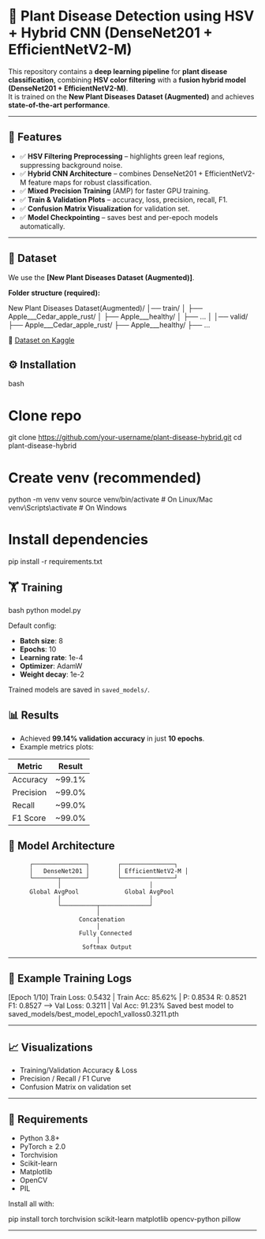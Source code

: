 
# 🌱 Plant Disease Detection using HSV + Hybrid CNN (DenseNet201 + EfficientNetV2-M)

This repository contains a **deep learning pipeline** for **plant disease classification**, combining **HSV color filtering** with a **fusion hybrid model (DenseNet201 + EfficientNetV2-M)**.  
It is trained on the **New Plant Diseases Dataset (Augmented)** and achieves **state-of-the-art performance**.

---

## 🚀 Features
- ✅ **HSV Filtering Preprocessing** – highlights green leaf regions, suppressing background noise.  
- ✅ **Hybrid CNN Architecture** – combines DenseNet201 + EfficientNetV2-M feature maps for robust classification.  
- ✅ **Mixed Precision Training** (AMP) for faster GPU training.  
- ✅ **Train & Validation Plots** – accuracy, loss, precision, recall, F1.  
- ✅ **Confusion Matrix Visualization** for validation set.  
- ✅ **Model Checkpointing** – saves best and per-epoch models automatically.  

---

## 📂 Dataset
We use the **[New Plant Diseases Dataset (Augmented)]**.  

**Folder structure (required):**


New Plant Diseases Dataset(Augmented)/
│── train/
│    ├── Apple\_\_\_Cedar\_apple\_rust/
│    ├── Apple\_\_\_healthy/
│    ├── ...
│
│── valid/
├── Apple\_\_\_Cedar\_apple\_rust/
├── Apple\_\_\_healthy/
├── ...


📌 [Dataset on Kaggle](https://www.kaggle.com/datasets/vipoooool/new-plant-diseases-dataset)



## ⚙️ Installation

bash
# Clone repo
git clone https://github.com/your-username/plant-disease-hybrid.git
cd plant-disease-hybrid

# Create venv (recommended)
python -m venv venv
source venv/bin/activate    # On Linux/Mac
venv\Scripts\activate       # On Windows

# Install dependencies
pip install -r requirements.txt


## 🏋️ Training

bash
python model.py


Default config:

* **Batch size**: 8
* **Epochs**: 10
* **Learning rate**: 1e-4
* **Optimizer**: AdamW
* **Weight decay**: 1e-2

Trained models are saved in `saved_models/`.



## 📊 Results

* Achieved **99.14% validation accuracy** in just **10 epochs**.
* Example metrics plots:

| Metric    | Result  |
| --------- | ------- |
| Accuracy  | \~99.1% |
| Precision | \~99.0% |
| Recall    | \~99.0% |
| F1 Score  | \~99.0% |



## 🧠 Model Architecture

          ┌───────────────┐        ┌───────────────┐
          │   DenseNet201 │        │ EfficientNetV2-M │
          └───────┬───────┘        └───────────────┘
                  │                         │
          Global AvgPool             Global AvgPool
                  │                         │
                  └──────────┬──────────────┘
                             │
                        Concatenation
                             │
                        Fully Connected
                             │
                         Softmax Output


---

## 📌 Example Training Logs


[Epoch 1/10] Train Loss: 0.5432 | Train Acc: 85.62% | P: 0.8534 R: 0.8521 F1: 0.8527
 --> Val Loss: 0.3211 | Val Acc: 91.23%
Saved best model to saved_models/best_model_epoch1_valloss0.3211.pth

---

## 📈 Visualizations

* Training/Validation Accuracy & Loss
* Precision / Recall / F1 Curve
* Confusion Matrix on validation set

---

## 📑 Requirements

* Python 3.8+
* PyTorch ≥ 2.0
* Torchvision
* Scikit-learn
* Matplotlib
* OpenCV
* PIL

Install all with:

pip install torch torchvision scikit-learn matplotlib opencv-python pillow

---



